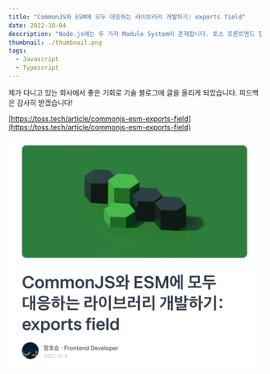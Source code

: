```yaml
---
title: "CommonJS와 ESM에 모두 대응하는 라이브러리 개발하기: exports field"
date: 2022-10-04
description: "Node.js에는 두 가지 Module System이 존재합니다. 토스 프론트엔드 챕터에서 운영하는 100개가 넘는 라이브러리들은 그것에 어떻게 대응하고 있을까요?"
thumbnail: ./thumbnail.png
tags:
  - Javascript
  - Typescript
---
```


제가 다니고 있는 회사에서 좋은 기회로 기술 블로그에 글을 올리게 되었습니다. 피드백은 감사히 받겠습니다!

[https://toss.tech/article/commonjs-esm-exports-field](https://toss.tech/article/commonjs-esm-exports-field)

![](./toss-tech-screenshot.png)

